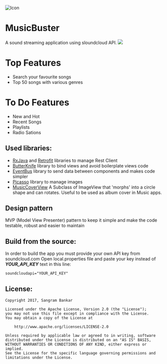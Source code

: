 ![Icon](https://raw.githubusercontent.com/sangrambankar/MusicBuster/master/app/src/main/res/mipmap-hdpi/ic_launcher.png)
# MusicBuster
A sound streaming application using sloundcloud API.
![](https://raw.githubusercontent.com/sangrambankar/MusicBuster/MusicBuster.gif)
# Top Features
- Search your favourite songs
- Top 50 songs with various genres

# To Do Features
- New and Hot
- Recent Songs
- Playlists
- Radio Sations

## Used libraries:
- [RxJava](https://github.com/ReactiveX/RxAndroid) and [Retrofit](http://square.github.io/retrofit/) libraries to manage Rest Client
- [ButterKnife](http://jakewharton.github.io/butterknife/) library to bind views and avoid boilerplate views code
- [EventBus](https://github.com/greenrobot/EventBus) library to send data between components and makes code simpler
- [Picasso](http://square.github.io/picasso/) library to manage images
- [MusicCoverView](https://github.com/andremion/Music-Cover-View)
A Subclass of ImageView that 'morphs' into a circle shape and can rotates. Useful to be used as album cover in Music apps.

## Design pattern
MVP (Model View Presenter) pattern to keep it simple and make the code testable, robust and easier to maintain

## Build from the source:

In order to build the app you must provide your own API key from soundcloud.com
Open local.properties file and paste your key instead of ***YOUR_API_KEY*** text in this line:
```
soundcloudapi="YOUR_API_KEY"
```

## License:
```
Copyright 2017, Sangram Bankar

Licensed under the Apache License, Version 2.0 (the "License");
you may not use this file except in compliance with the License.
You may obtain a copy of the License at

    http://www.apache.org/licenses/LICENSE-2.0

Unless required by applicable law or agreed to in writing, software
distributed under the License is distributed on an "AS IS" BASIS,
WITHOUT WARRANTIES OR CONDITIONS OF ANY KIND, either express or implied.
See the License for the specific language governing permissions and
limitations under the License.
```
